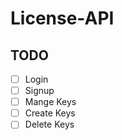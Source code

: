 # License-API
## TODO
- [ ] Login
- [ ] Signup
- [ ] Mange Keys
 - [ ] Create Keys
 - [ ] Delete Keys
